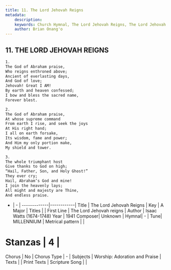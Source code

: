 ```yaml
---
title: 11. The Lord Jehovah Reigns
metadata:
    description: 
    keywords: Church Hymnal, The Lord Jehovah Reigns, The Lord Jehovah reigns, 
    author: Brian Onang'o
---
```



## 11. THE LORD JEHOVAH REIGNS

```txt
1.
The God of Abraham praise,
Who reigns enthroned above;
Ancient of everlasting days,
And God of love;
Jehovah! Great I AM!
By earth and heaven confessed;
I bow and bless the sacred name,
Forever blest.

2.
The God of Abraham praise,
At whose supreme command
From earth I rise, and seek the joys
At His right hand;
I all on earth forsake,
Its wisdom, fame and power;
And Him my only portion make,
My shield and tower.

3.
The whole triumphant host
Give thanks to God on high;
“Hail, Father, Son, and Holy Ghost!”
They ever cry;
Hail, Abraham’s God and mine!
I join the heavenly lays;
All might and majesty are Thine,
And endless praise.
```

- |   -  |
-------------|------------|
Title | The Lord Jehovah Reigns |
Key | A Major |
Titles |  |
First Line | The Lord Jehovah reigns |
Author | Isaac Watts (1674-1748)
Year | 1941
Composer| Unknown |
Hymnal|  - |
Tune| MILLENNIUM |
Metrical pattern | |
# Stanzas | 4 |
Chorus | No |
Chorus Type | - |
Subjects | Worship: Adoration and Praise |
Texts |  |
Print Texts | 
Scripture Song |  |
  
